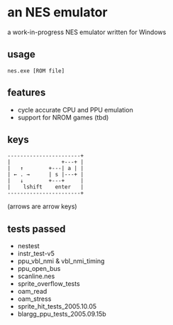 # an NES emulator

a work-in-progress NES emulator written for Windows

## usage

`nes.exe [ROM file]`

## features

- cycle accurate CPU and PPU emulation
- support for NROM games (tbd)

## keys

```
-----------------------+
|                +---+ |
|   ↑        +---| a | |
| ← . →      | s |---+ |
|   ↓        +---+     |
|    lshift    enter   |
-----------------------+
```

(arrows are arrow keys)

## tests passed

- nestest
- instr_test-v5
- ppu_vbl_nmi & vbl_nmi_timing
- ppu_open_bus
- scanline.nes
- sprite_overflow_tests
- oam_read
- oam_stress
- sprite_hit_tests_2005.10.05
- blargg_ppu_tests_2005.09.15b
